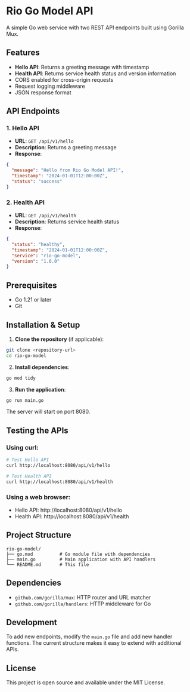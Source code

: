 # Rio Go Model API

A simple Go web service with two REST API endpoints built using Gorilla Mux.

## Features

- **Hello API**: Returns a greeting message with timestamp
- **Health API**: Returns service health status and version information
- CORS enabled for cross-origin requests
- Request logging middleware
- JSON response format

## API Endpoints

### 1. Hello API
- **URL**: `GET /api/v1/hello`
- **Description**: Returns a greeting message
- **Response**:
```json
{
  "message": "Hello from Rio Go Model API!",
  "timestamp": "2024-01-01T12:00:00Z",
  "status": "success"
}
```

### 2. Health API
- **URL**: `GET /api/v1/health`
- **Description**: Returns service health status
- **Response**:
```json
{
  "status": "healthy",
  "timestamp": "2024-01-01T12:00:00Z",
  "service": "rio-go-model",
  "version": "1.0.0"
}
```

## Prerequisites

- Go 1.21 or later
- Git

## Installation & Setup

1. **Clone the repository** (if applicable):
```bash
git clone <repository-url>
cd rio-go-model
```

2. **Install dependencies**:
```bash
go mod tidy
```

3. **Run the application**:
```bash
go run main.go
```

The server will start on port 8080.

## Testing the APIs

### Using curl:
```bash
# Test Hello API
curl http://localhost:8080/api/v1/hello

# Test Health API
curl http://localhost:8080/api/v1/health
```

### Using a web browser:
- Hello API: http://localhost:8080/api/v1/hello
- Health API: http://localhost:8080/api/v1/health

## Project Structure

```
rio-go-model/
├── go.mod          # Go module file with dependencies
├── main.go         # Main application with API handlers
└── README.md       # This file
```

## Dependencies

- `github.com/gorilla/mux`: HTTP router and URL matcher
- `github.com/gorilla/handlers`: HTTP middleware for Go

## Development

To add new endpoints, modify the `main.go` file and add new handler functions. The current structure makes it easy to extend with additional APIs.

## License

This project is open source and available under the MIT License.
